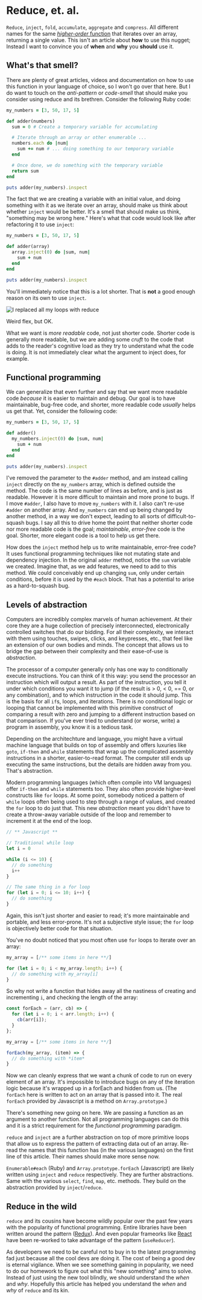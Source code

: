 # Reduce, et. al.

`Reduce`, `inject`, `fold`, `accumulate`, `aggregate` and `compress`. All
different names for the same [*higher-order* function][Wikipedia Reduce] that
iterates over an array, returning a single value. This isn't an article about
**how** to use this nugget; Instead I want to convince you of **when** and
**why** you **should** use it.

## What's that smell?

There are plenty of great articles, videos and documentation on how to use this
function in your language of choice, so I won't go over that here. But I do want
to touch on the *anti-pattern* or *code-smell* that should make you consider
using reduce and its brethren. Consider the following Ruby code:

```ruby
my_numbers = [3, 50, 17, 5]

def adder(numbers)
  sum = 0 # Create a temporary variable for accumulating

  # Iterate through an array or other enumerable ...
  numbers.each do |num|
    sum += num # ... doing something to our temporary variable
  end

  # Once done, we do something with the temporary variable
  return sum
end

puts adder(my_numbers).inspect
```

The fact that we are creating a variable with an initial value, and doing
something with it as we iterate over an array, should make us think about
whether `inject` would be better. It's a smell that should make us think,
"something may be wrong here." Here's what that code would look like after
refactoring it to use `inject`:

```ruby
my_numbers = [3, 50, 17, 5]

def adder(array)
  array.inject(0) do |sum, num|
    sum + num
  end
end

puts adder(my_numbers).inspect
```

You'll immediately notice that this is a lot shorter. That is **not** a good
enough reason on its own to use `inject`.

![I replaced all my loops with reduce](./wierd_flex.jpg)

Weird flex, but OK.

What we want is *more readable* code, not just shorter code. Shorter code is
generally more readable, but we are adding some *cruft* to the code that adds to
the reader's cognitive load as they try to understand what the code is doing. It
is not immediately clear what the argument to inject does, for example.

## Functional programming

We can generalize that even further and say that we want more readable code
*because* it is easier to maintain and debug. Our goal is to have maintainable,
bug-free code, and shorter, more readable code *usually* helps us get that. Yet,
consider the following code:

```ruby
my_numbers = [3, 50, 17, 5]

def adder()
  my_numbers.inject(0) do |sum, num|
    sum + num
  end
end

puts adder(my_numbers).inspect
```

I've removed the parameter to the `#adder` method, and am instead calling
`inject` directly on the `my_numbers` array, which is defined outside the
method. The code is the same number of lines as before, and is just as
readable. However it is more difficult to maintain and more prone to bugs. If I
move `#adder`, I also have to move `my_numbers` with it. I also can't re-use
`#adder` on another array. And `my_numbers` can end up being changed by another
method, in a way we don't expect, leading to all sorts of difficult-to-squash
bugs. I say all this to drive home the point that neither shorter code nor more
readable code is the goal; *maintainable*, *error-free* code is the
goal. Shorter, more elegant code is a tool to help us get there.

How does the `inject` method help us to write maintainable, error-free code? It
uses functional programming techniques like not mutating state and dependency
injection. In the original `adder` method, notice the `sum` variable we
created. Imagine that, as we add features, we need to add to this method. We
could conceivably end up changing `sum`, only under certain conditions, before
it is used by the `#each` block. That has a potential to arise as a
hard-to-squash bug.

## Levels of abstraction

Computers are incredibly complex marvels of human achievement. At their core
they are a huge collection of precisely interconnected, electronically
controlled switches that do our bidding. For all their complexity, we interact
with them using touches, swipes, clicks, and keypresses, etc., that feel like an
extension of our own bodies and minds. The concept that allows us to bridge the
gap between their complexity and their ease-of-use is *abstraction*.

The processor of a computer generally only has one way to conditionally execute
instructions. You can think of it this way: you send the processor an
instruction which will output a result. As part of the instruction, you tell it
under which conditions you want it to jump (if the result is > 0, < 0, == 0, or
any combination), and to which instruction in the code it should jump. This is
the basis for all `if`s, loops, and iterations. There is no conditional logic or
looping that cannot be implemented with this primitive construct of comparing a
result with zero and jumping to a different instruction based on that
comparison. If you've ever tried to understand (or worse, write) a program in
assembly, you know it is a tedious task.

Depending on the architechture and language, you might have a virtual machine
language that builds on top of assembly and offers luxuries like `goto`,
`if-then` and `while` statements that wrap up the complicated assembly
instructions in a shorter, easier-to-read format. The computer still ends up
executing the same instructions, but the details are hidden away from
you. That's abstraction.

Modern programming languages (which often compile into VM languages) offer
`if-then` and `while` statements too. They also often provide higher-level
constructs like `for` loops. At some point, somebody noticed a pattern of
`while` loops often being used to step through a range of values, and created
the `for` loop to do just that. This new *abstraction* meant you didn't have to
create a throw-away variable outside of the loop and remember to increment it at
the end of the loop.

```javascript
// ** Javascript **

// Traditional while loop
let i = 0

while (i <= 10) {
  // do something
  i++
}

// The same thing in a for loop
for (let i = 0; i <= 10; i++) {
  // do something
}
```

Again, this isn't just shorter and easier to read; it's more maintainable and
portable, and less error-prone. It's not a subjective style issue; the `for`
loop is objectively better code for that situation.

You've no doubt noticed that you most often use `for` loops to iterate over an
array:

```javascript
my_array = [/** some items in here **/]

for (let i = 0; i < my_array.length; i++) {
  // do something with my_array[i]
}
```

So why not write a function that hides away all the nastiness of creating and
incrementing `i`, and checking the length of the array:

```javascript
const forEach = (arr, cb) => {
  for (let i = 0; i < arr.length; i++) {
    cb(arr[i]);
  }
};

my_array = [/** some items in here **/]

forEach(my_array, (item) => {
  // do something with *item*
}
```

Now we can cleanly express that we want a chunk of code to run on every element
of an array. It's impossible to introduce bugs on any of the iteration logic
because it's wrapped up in a forEach and hidden from us. (The `forEach` here is
written to act on an array that is passed into it. The real `forEach` provided
by Javascript is a method on `Array.prototype`.)

There's something new going on here. We are passing a function as an argument to
another function. Not all programming languages can do this and it is a strict
requirement for the *functional programming* paradigm.

`reduce` and `inject` are a further abstraction on top of more primitive loops
that allow us to express the pattern of extracting data out of an array. Re-read
the names that this function has (in the various languages) on the first line of
this article. Their names should make more sense now.

`Enumerable#each` (Ruby) and `Array.prototype.forEach` (Javascript) are likely
written using `inject` and `reduce` respectively. They are further
abstractions. Same with the various `select`, `find`, `map`, etc. methods. They
build on the abstraction provided by `inject`/`reduce`.

## Reduce in the wild

`reduce` and its cousins have become wildly popular over the past few years with
the popularity of functional programming. Entire libraries have been written
around the pattern ([Redux](https://redux.js.org)). And even popular frameorks
like [React](https://reactjs.org) have been re-worked to take advantage of the
pattern (`useReducer`).

As developers we need to be careful not to buy in to the latest programming fad
just because all the cool devs are doing it. The cost of being a good dev is
eternal vigilance. When we see something gaining in popularity, we need to do
our homework to figure out what this "new something" aims to solve. Instead of
just using the new tool blindly, we should understand the *when* and
*why*. Hopefully this article has helped you understand the *when* and *why* of
`reduce` and its kin.

[Wikipedia Reduce]: https://en.wikipedia.org/wiki/Fold_(higher-order_function)
